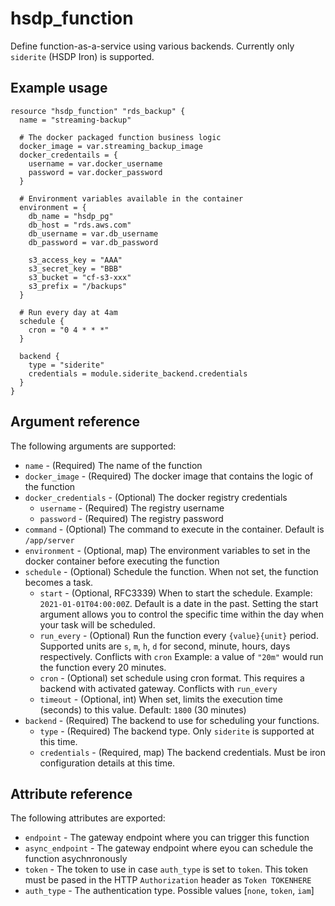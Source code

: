# hsdp_function

Define function-as-a-service using various backends. Currently
only `siderite` (HSDP Iron) is supported.

## Example usage

```hcl
resource "hsdp_function" "rds_backup" {
  name = "streaming-backup"
  
  # The docker packaged function business logic
  docker_image = var.streaming_backup_image
  docker_credentails = {
    username = var.docker_username
    password = var.docker_password
  }
  
  # Environment variables available in the container
  environment = {
    db_name = "hsdp_pg"
    db_host = "rds.aws.com"
    db_username = var.db_username
    db_password = var.db_password
    
    s3_access_key = "AAA"
    s3_secret_key = "BBB"
    s3_bucket = "cf-s3-xxx"
    s3_prefix = "/backups"
  }

  # Run every day at 4am
  schedule {
    cron = "0 4 * * *"
  }

  backend {
    type = "siderite"
    credentials = module.siderite_backend.credentials
  }  
}
```

## Argument reference
The following arguments are supported:

* `name` - (Required) The name of the function
* `docker_image` - (Required) The docker image that contains the logic of the function
* `docker_credentials` - (Optional) The docker registry credentials
  * `username` - (Required) The registry username
  * `password` - (Required) The registry password  
* `command` - (Optional) The command to execute in the container. Default is `/app/server`
* `environment` - (Optional, map) The environment variables to set in the docker container before executing the function
* `schedule` - (Optional) Schedule the function. When not set, the function becomes a task.
  * `start` - (Optional, RFC3339) When to start the schedule. Example: `2021-01-01T04:00:00Z`. Default is a date in the past.
  Setting the start argument allows you to control the specific time within the day when your task will be scheduled. 
  * `run_every` - (Optional) Run the function every `{value}{unit}` period. Supported units are `s`, `m`, `h`, `d` for second, minute, hours, days respectively. Conflicts with `cron`
    Example: a value of `"20m"` would run the function every 20 minutes.
  * `cron` - (Optional) set schedule using cron format. This requires a backend with activated gateway. Conflicts with `run_every`
  * `timeout` - (Optional, int) When set, limits the execution time (seconds) to this value. Default: `1800` (30 minutes)
* `backend` - (Required) The backend to use for scheduling your functions.
  * `type` - (Required) The backend type. Only `siderite` is supported at this time.
  * `credentials` - (Required, map) The backend credentials. Must be iron configuration details at this time.
    
## Attribute reference

The following attributes are exported:

* `endpoint` - The gateway endpoint where you can trigger this function
* `async_endpoint` - The gateway endpoint where eyou can schedule the function asychnronously  
* `token` - The token to use in case `auth_type` is set to `token`. This token must be pased in the HTTP `Authorization` header as `Token TOKENHERE`  
* `auth_type` - The authentication type. Possible values [`none`, `token`, `iam`]
